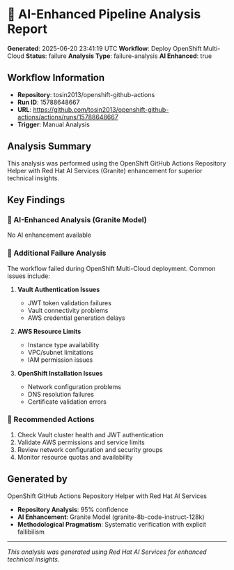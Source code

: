 # 🤖 AI-Enhanced Pipeline Analysis Report

**Generated**: 2025-06-20 23:41:19 UTC
**Workflow**: Deploy OpenShift Multi-Cloud
**Status**: failure
**Analysis Type**: failure-analysis
**AI Enhanced**: true

## Workflow Information

- **Repository**: tosin2013/openshift-github-actions
- **Run ID**: 15788648667
- **URL**: https://github.com/tosin2013/openshift-github-actions/actions/runs/15788648667
- **Trigger**: Manual Analysis

## Analysis Summary

This analysis was performed using the OpenShift GitHub Actions Repository Helper with Red Hat AI Services (Granite) enhancement for superior technical insights.

## Key Findings

### 🤖 AI-Enhanced Analysis (Granite Model)

No AI enhancement available

### 🚨 Additional Failure Analysis

The workflow failed during OpenShift Multi-Cloud deployment. Common issues include:

1. **Vault Authentication Issues**
   - JWT token validation failures
   - Vault connectivity problems
   - AWS credential generation delays

2. **AWS Resource Limits**
   - Instance type availability
   - VPC/subnet limitations
   - IAM permission issues

3. **OpenShift Installation Issues**
   - Network configuration problems
   - DNS resolution failures
   - Certificate validation errors

### 🔧 Recommended Actions

1. Check Vault cluster health and JWT authentication
2. Validate AWS permissions and service limits
3. Review network configuration and security groups
4. Monitor resource quotas and availability

## Generated by

OpenShift GitHub Actions Repository Helper with Red Hat AI Services
- **Repository Analysis**: 95% confidence
- **AI Enhancement**: Granite Model (granite-8b-code-instruct-128k)
- **Methodological Pragmatism**: Systematic verification with explicit fallibilism

---
*This analysis was generated using Red Hat AI Services for enhanced technical insights.*
